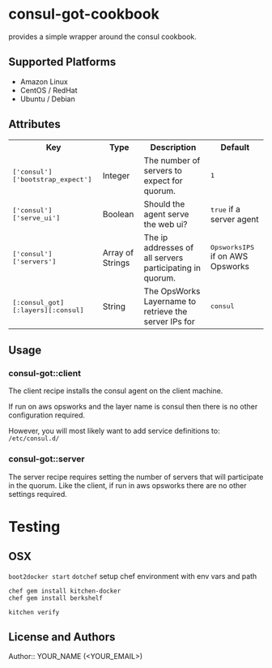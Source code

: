 # consul-got-cookbook

provides a simple wrapper around the consul cookbook. 

## Supported Platforms

* Amazon Linux
* CentOS / RedHat
* Ubuntu / Debian

## Attributes

<table>
  <tr>
    <th>Key</th>
    <th>Type</th>
    <th>Description</th>
    <th>Default</th>
  </tr>
  <tr>
    <td><tt>['consul']['bootstrap_expect']</tt></td>
    <td>Integer</td>
    <td>The number of servers to expect for quorum.</td>
    <td><tt>1</tt></td>
  </tr>
  <tr>
    <td><tt>['consul']['serve_ui']</tt></td>
    <td>Boolean</td>
    <td>Should the agent serve the web ui?</td>
    <td><tt>true</tt> if a server agent</td>
  </tr>
  <tr>
    <td><tt>['consul']['servers']</tt></td>
    <td>Array of Strings</td>
    <td>The ip addresses of all servers participating in quorum.</td>
    <td><tt>OpsworksIPS</tt> if on AWS Opsworks</td>
  </tr>
  <tr>
    <td><tt>[:consul_got][:layers][:consul]</tt></td>
    <td>String</td>
    <td>The OpsWorks Layername to retrieve the server IPs for</td>
    <td><tt>consul</tt></td>
  </tr>

</table>

## Usage

### consul-got::client

The client recipe installs the consul agent on the client machine.  

If run on aws opsworks and the layer name is consul then there is no other configuration required.

However, you will most likely want to add service definitions to: `/etc/consul.d/`

### consul-got::server

The server recipe requires setting the number of servers that will participate in the quorum.
Like the client, if run in aws opsworks there are no other settings required. 

# Testing
## OSX
`boot2docker start`
`dotchef` setup chef environment with env vars and path
```
chef gem install kitchen-docker
chef gem install berkshelf
```
`kitchen verify`

## License and Authors

Author:: YOUR_NAME (<YOUR_EMAIL>)
